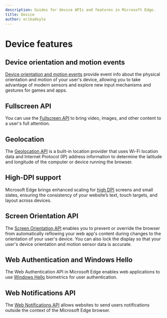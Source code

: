 ```yaml
---
description: Guides for device APIs and features in Microsoft Edge.
title: Device
author: erikadoyle
---
```


# Device features

## Device orientation and motion events
[Device orientation and motion events](./device/device-orientation-and-motion-events.md) provide event info about the physical orientation and motion of your user's device, allowing you to take advantage of modern sensors and explore new input mechanisms and gestures for games and apps.

## Fullscreen API
You can use the [Fullscreen API](./device/fullscreen-API.md) to bring video, images, and other content to a user's full attention.

## Geolocation
The [Geolocation API](./device/Geolocation.md) is a built-in location provider that uses Wi-Fi location data and Internet Protocol (IP) address information to determine the latitude and longitude of the computer or device running the browser.

## High-DPI support
Microsoft Edge brings enhanced scaling for [high DPI](./device/high-DPI-support.md) screens and small slates, ensuring the consistency of your website’s text, touch targets, and layout across devices.

## Screen Orientation API
The [Screen Orientation API](./device/screen-Orientation-API.md) enables you to prevent or override the browser from automatically reflowing your web app's content during changes to the orientation of your user's device. You can also lock the display so that your user's device orientation and motion sensor data is accurate.

## Web Authentication and Windows Hello
The Web Authentication API in Microsoft Edge enables web applications to use [Windows Hello](http://go.microsoft.com/fwlink/p/?LinkID=624961) biometrics for user authentication.

## Web Notifications API
The [Web Notifications API](./device/web-Notifications-API.md) allows websites to send users notifications outside the context of the Microsoft Edge browser.
